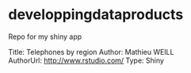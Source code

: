# developpingdataproducts
Repo for my shiny app

Title: Telephones by region
Author: Mathieu WEILL   
AuthorUrl: http://www.rstudio.com/
Type: Shiny

